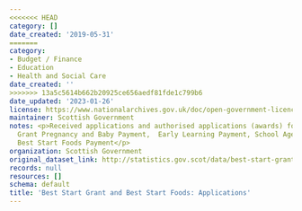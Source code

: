 ```yaml
---
<<<<<<< HEAD
category: []
date_created: '2019-05-31'
=======
category:
- Budget / Finance
- Education
- Health and Social Care
date_created: ''
>>>>>>> 13a5c5614b662b20925ce656aedf81fde1c799b6
date_updated: '2023-01-26'
license: https://www.nationalarchives.gov.uk/doc/open-government-licence/version/3/
maintainer: Scottish Government
notes: <p>Received applications and authorised applications (awards) for Best Start
  Grant Pregnancy and Baby Payment,  Early Learning Payment, School Age Payment and
  Best Start Foods Payment</p>
organization: Scottish Government
original_dataset_link: http://statistics.gov.scot/data/best-start-grant
records: null
resources: []
schema: default
title: 'Best Start Grant and Best Start Foods: Applications'
---
```

